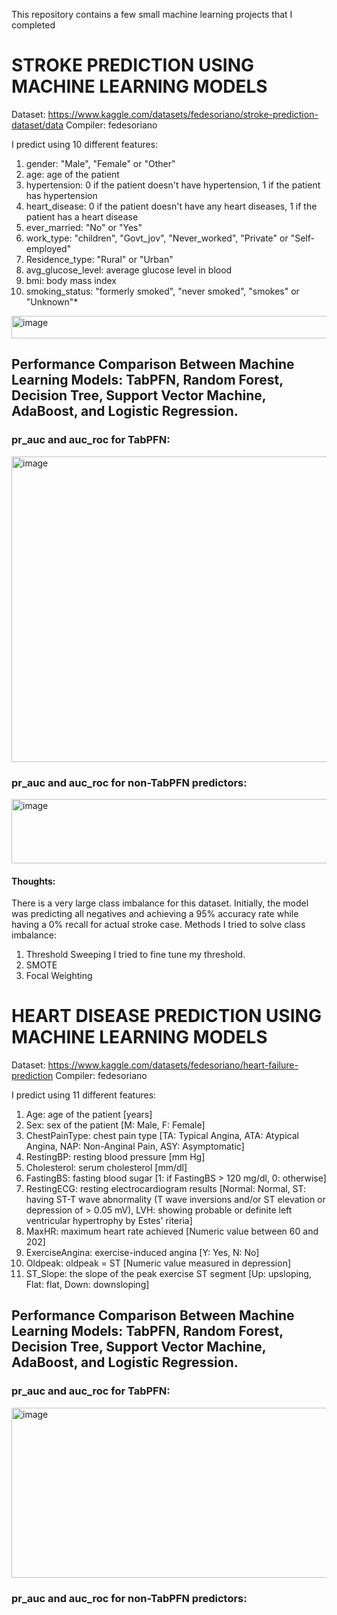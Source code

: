 This repository contains a few small machine learning projects that I completed

# STROKE PREDICTION USING MACHINE LEARNING MODELS

Dataset: https://www.kaggle.com/datasets/fedesoriano/stroke-prediction-dataset/data
Compiler: fedesoriano 

I predict using 10 different features:
1) gender: "Male", "Female" or "Other"
2) age: age of the patient
3) hypertension: 0 if the patient doesn't have hypertension, 1 if the patient has hypertension
4) heart_disease: 0 if the patient doesn't have any heart diseases, 1 if the patient has a heart disease
5) ever_married: "No" or "Yes"
6) work_type: "children", "Govt_jov", "Never_worked", "Private" or "Self-employed"
7) Residence_type: "Rural" or "Urban"
8) avg_glucose_level: average glucose level in blood
9) bmi: body mass index
10) smoking_status: "formerly smoked", "never smoked", "smokes" or "Unknown"*

<img width="1394" height="36" alt="image" src="https://github.com/user-attachments/assets/64c0b7e5-bb2b-4b4a-9235-134dcb7ff416" />




## Performance Comparison Between Machine Learning Models: TabPFN, Random Forest, Decision Tree, Support Vector Machine, AdaBoost, and Logistic Regression.


### pr_auc and auc_roc for TabPFN:
<img width="1447" height="489" alt="image" src="https://github.com/user-attachments/assets/74f42077-1cac-41a0-922c-5ba30a4680e4" />

### pr_auc and auc_roc for non-TabPFN predictors:
<img width="1441" height="103" alt="image" src="https://github.com/user-attachments/assets/3ed791e6-d02d-4449-88bb-7bb89e74a01d" />

#### Thoughts:
There is a very large class imbalance for this dataset. Initially, the model was predicting all negatives and achieving a 95% accuracy rate while having a 0% recall for actual stroke case.
Methods I tried to solve class imbalance:
1. Threshold Sweeping
     I tried to fine tune my threshold.
2. SMOTE
3. Focal Weighting
  

# HEART DISEASE PREDICTION USING MACHINE LEARNING MODELS

Dataset: https://www.kaggle.com/datasets/fedesoriano/heart-failure-prediction
Compiler: fedesoriano

I predict using 11 different features:
1. Age: age of the patient [years]
2. Sex: sex of the patient [M: Male, F: Female]
3. ChestPainType: chest pain type [TA: Typical Angina, ATA: Atypical Angina, NAP: Non-Anginal Pain, ASY: Asymptomatic]
4. RestingBP: resting blood pressure [mm Hg]
5. Cholesterol: serum cholesterol [mm/dl]
6. FastingBS: fasting blood sugar [1: if FastingBS > 120 mg/dl, 0: otherwise]
7. RestingECG: resting electrocardiogram results [Normal: Normal, ST: having ST-T wave abnormality (T wave inversions and/or ST elevation or depression of > 0.05 mV), LVH: showing probable or definite left ventricular hypertrophy by Estes' riteria]
8. MaxHR: maximum heart rate achieved [Numeric value between 60 and 202]
9. ExerciseAngina: exercise-induced angina [Y: Yes, N: No]
10. Oldpeak: oldpeak = ST [Numeric value measured in depression]
11. ST_Slope: the slope of the peak exercise ST segment [Up: upsloping, Flat: flat, Down: downsloping]

## Performance Comparison Between Machine Learning Models: TabPFN, Random Forest, Decision Tree, Support Vector Machine, AdaBoost, and Logistic Regression.

### pr_auc and auc_roc for TabPFN:
<img width="530" height="272" alt="image" src="https://github.com/user-attachments/assets/bd32a221-9962-4e5d-a37c-c9a0c61f5fa8" />

### pr_auc and auc_roc for non-TabPFN predictors:


